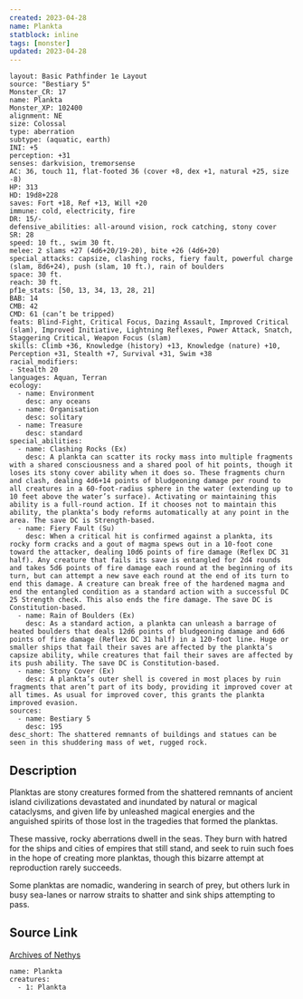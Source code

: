 ```yaml
---
created: 2023-04-28
name: Plankta
statblock: inline
tags: [monster]
updated: 2023-04-28
---
```

```statblock
layout: Basic Pathfinder 1e Layout
source: "Bestiary 5"
Monster_CR: 17
name: Plankta
Monster_XP: 102400
alignment: NE
size: Colossal
type: aberration
subtype: (aquatic, earth)
INI: +5
perception: +31
senses: darkvision, tremorsense
AC: 36, touch 11, flat-footed 36 (cover +8, dex +1, natural +25, size -8)
HP: 313
HD: 19d8+228
saves: Fort +18, Ref +13, Will +20
immune: cold, electricity, fire
DR: 15/-
defensive_abilities: all-around vision, rock catching, stony cover
SR: 28
speed: 10 ft., swim 30 ft.
melee: 2 slams +27 (4d6+20/19-20), bite +26 (4d6+20)
special_attacks: capsize, clashing rocks, fiery fault, powerful charge (slam, 8d6+24), push (slam, 10 ft.), rain of boulders
space: 30 ft.
reach: 30 ft.
pf1e_stats: [50, 13, 34, 13, 28, 21]
BAB: 14
CMB: 42
CMD: 61 (can’t be tripped)
feats: Blind-Fight, Critical Focus, Dazing Assault, Improved Critical (slam), Improved Initiative, Lightning Reflexes, Power Attack, Snatch, Staggering Critical, Weapon Focus (slam)
skills: Climb +36, Knowledge (history) +13, Knowledge (nature) +10, Perception +31, Stealth +7, Survival +31, Swim +38
racial_modifiers:
- Stealth 20
languages: Aquan, Terran
ecology:
  - name: Environment
    desc: any oceans
  - name: Organisation
    desc: solitary
  - name: Treasure
    desc: standard
special_abilities:
  - name: Clashing Rocks (Ex)
    desc: A plankta can scatter its rocky mass into multiple fragments with a shared consciousness and a shared pool of hit points, though it loses its stony cover ability when it does so. These fragments churn and clash, dealing 4d6+14 points of bludgeoning damage per round to all creatures in a 60-foot-radius sphere in the water (extending up to 10 feet above the water’s surface). Activating or maintaining this ability is a full-round action. If it chooses not to maintain this ability, the plankta’s body reforms automatically at any point in the area. The save DC is Strength-based.
  - name: Fiery Fault (Su)
    desc: When a critical hit is confirmed against a plankta, its rocky form cracks and a gout of magma spews out in a 10-foot cone toward the attacker, dealing 10d6 points of fire damage (Reflex DC 31 half). Any creature that fails its save is entangled for 2d4 rounds and takes 5d6 points of fire damage each round at the beginning of its turn, but can attempt a new save each round at the end of its turn to end this damage. A creature can break free of the hardened magma and end the entangled condition as a standard action with a successful DC 25 Strength check. This also ends the fire damage. The save DC is Constitution-based.
  - name: Rain of Boulders (Ex)
    desc: As a standard action, a plankta can unleash a barrage of heated boulders that deals 12d6 points of bludgeoning damage and 6d6 points of fire damage (Reflex DC 31 half) in a 120-foot line. Huge or smaller ships that fail their saves are affected by the plankta’s capsize ability, while creatures that fail their saves are affected by its push ability. The save DC is Constitution-based.
  - name: Stony Cover (Ex)
    desc: A plankta’s outer shell is covered in most places by ruin fragments that aren’t part of its body, providing it improved cover at all times. As usual for improved cover, this grants the plankta improved evasion.
sources:
  - name: Bestiary 5
    desc: 195
desc_short: The shattered remnants of buildings and statues can be seen in this shuddering mass of wet, rugged rock.
```
## Description
Planktas are stony creatures formed from the shattered remnants of ancient island civilizations devastated and inundated by natural or magical cataclysms, and given life by unleashed magical energies and the anguished spirits of those lost in the tragedies that formed the planktas.

 These massive, rocky aberrations dwell in the seas. They burn with hatred for the ships and cities of empires that still stand, and seek to ruin such foes in the hope of creating more planktas, though this bizarre attempt at reproduction rarely succeeds.

 Some planktas are nomadic, wandering in search of prey, but others lurk in busy sea-lanes or narrow straits to shatter and sink ships attempting to pass.
## Source Link
[Archives of Nethys](https://aonprd.com/MonsterDisplay.aspx?ItemName=Plankta)
```encounter-table
name: Plankta
creatures:
  - 1: Plankta
```
